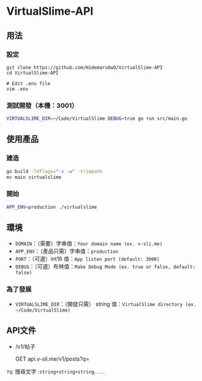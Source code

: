 # VirtualSlime-API

## 用法

### 設定

    git clone https://github.com/HidemaruOwO/VirtualSlime-API
    cd VirtualSlime-API

    # Edit .env file
    vim .env

### 測試開發（本機：3001）

```bash
VIRTUALSLIME_DIR=~/Code/VirtualSlime DEBUG=true go run src/main.go
```

## 使用產品

### 建造

```bash
go build -ldflags="-s -w" -trimpath
mv main virtualslime
```

### 開始

```bash
APP_ENV=production ./virtualslime
```

## 環境

-   `DOMAIN`：（需要）字串值：`Your domain name (ex. v-sli.me)`
-   `APP_ENV`：（產品只需）字串值：`production`
-   `PORT`：（可選）int16 值：`App listen port (default: 3000)`
-   `DEBUG`：（可選）布林值：`Make Debug Mode (ex. true or false, default: false)`

### 為了發展

-   `VIRTUALSLIME_DIR`：（開發只需） string 值：`VirtualSlime directory (ex. ~/Code/VirtualSlime)`

## API文件

-   /v1/帖子


    GET api.v-sli.me/v1/posts?q=<SearchWord>

`?q`: 搜尋文字 :`string+string+string....`
